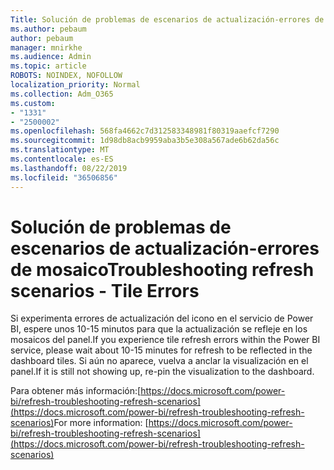 ```yaml
---
Title: Solución de problemas de escenarios de actualización-errores de mosaico
ms.author: pebaum
author: pebaum
manager: mnirkhe
ms.audience: Admin
ms.topic: article
ROBOTS: NOINDEX, NOFOLLOW
localization_priority: Normal
ms.collection: Adm_O365
ms.custom:
- "1331"
- "2500002"
ms.openlocfilehash: 568fa4662c7d312583348981f80319aaefcf7290
ms.sourcegitcommit: 1d98db8acb9959aba3b5e308a567ade6b62da56c
ms.translationtype: MT
ms.contentlocale: es-ES
ms.lasthandoff: 08/22/2019
ms.locfileid: "36506856"
---
```

# <a name="troubleshooting-refresh-scenarios---tile-errors"></a><span data-ttu-id="e1261-102">Solución de problemas de escenarios de actualización-errores de mosaico</span><span class="sxs-lookup"><span data-stu-id="e1261-102">Troubleshooting refresh scenarios - Tile Errors</span></span>

<span data-ttu-id="e1261-103">Si experimenta errores de actualización del icono en el servicio de Power BI, espere unos 10-15 minutos para que la actualización se refleje en los mosaicos del panel.</span><span class="sxs-lookup"><span data-stu-id="e1261-103">If you experience tile refresh errors  within the Power BI service, please wait about 10-15 minutes for refresh to be reflected in the dashboard tiles.</span></span> <span data-ttu-id="e1261-104">Si aún no aparece, vuelva a anclar la visualización en el panel.</span><span class="sxs-lookup"><span data-stu-id="e1261-104">If it is still not showing up, re-pin the visualization to the dashboard.</span></span>

<span data-ttu-id="e1261-105">Para obtener más información:[https://docs.microsoft.com/power-bi/refresh-troubleshooting-refresh-scenarios](https://docs.microsoft.com/power-bi/refresh-troubleshooting-refresh-scenarios)</span><span class="sxs-lookup"><span data-stu-id="e1261-105">For more information: [https://docs.microsoft.com/power-bi/refresh-troubleshooting-refresh-scenarios](https://docs.microsoft.com/power-bi/refresh-troubleshooting-refresh-scenarios)</span></span>
